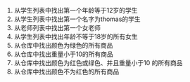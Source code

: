 
1. 从学生列表中找出第一个年龄等于12岁的学生
2. 从学生列表中找出第一个名字为thomas的学生
3. 从老师列表中找出第一个女老师
4. 从学生列表中找出年龄不等于18岁的所有女生
5. 从仓库中找出颜色为绿色的所有商品
6. 从仓库中找出重量小于10的所有商品
7. 从仓库中找出颜色为红色或绿色、并且重量小于10 的所有商品
8. 从仓库中找出颜色不为红色的所有商品